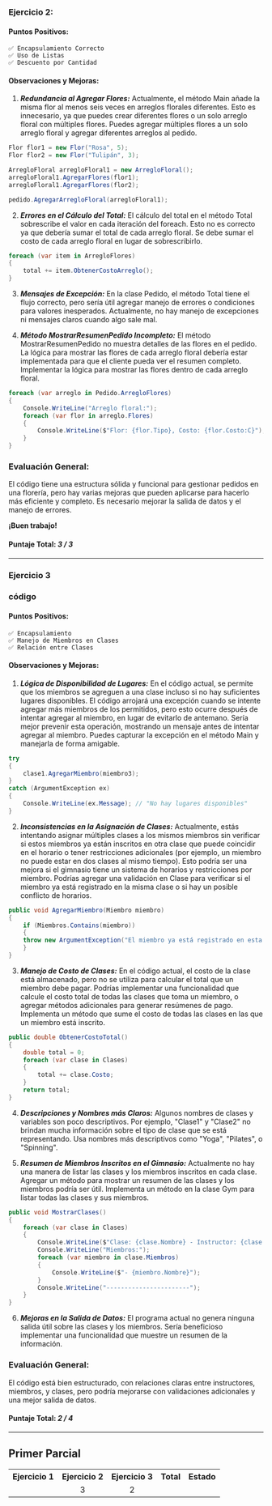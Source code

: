 ### Ejercicio 2:

#### Puntos Positivos:

    ✅ Encapsulamiento Correcto
    ✅ Uso de Listas
    ✅ Descuento por Cantidad

#### Observaciones y Mejoras:

1. **_Redundancia al Agregar Flores:_**
   Actualmente, el método Main añade la misma flor al menos seis veces en arreglos florales diferentes. Esto es innecesario, ya que puedes crear diferentes flores o un solo arreglo floral con múltiples flores.
   Puedes agregar múltiples flores a un solo arreglo floral y agregar diferentes arreglos al pedido.

```csharp
Flor flor1 = new Flor("Rosa", 5);
Flor flor2 = new Flor("Tulipán", 3);

ArregloFloral arregloFloral1 = new ArregloFloral();
arregloFloral1.AgregarFlores(flor1);
arregloFloral1.AgregarFlores(flor2);

pedido.AgregarArregloFloral(arregloFloral1);
```

2. **_Errores en el Cálculo del Total:_**
   El cálculo del total en el método Total sobrescribe el valor en cada iteración del foreach. Esto no es correcto ya que debería sumar el total de cada arreglo floral.
   Se debe sumar el costo de cada arreglo floral en lugar de sobrescribirlo.

```csharp
foreach (var item in ArregloFlores)
{
    total += item.ObtenerCostoArreglo();
}
```

3. **_Mensajes de Excepción:_**
   En la clase Pedido, el método Total tiene el flujo correcto, pero sería útil agregar manejo de errores o condiciones para valores inesperados. Actualmente, no hay manejo de excepciones ni mensajes claros cuando algo sale mal.

4. **_Método MostrarResumenPedido Incompleto:_**
   El método MostrarResumenPedido no muestra detalles de las flores en el pedido. La lógica para mostrar las flores de cada arreglo floral debería estar implementada para que el cliente pueda ver el resumen completo.
   Implementar la lógica para mostrar las flores dentro de cada arreglo floral.

```csharp
foreach (var arreglo in Pedido.ArregloFlores)
{
    Console.WriteLine("Arreglo floral:");
    foreach (var flor in arreglo.Flores)
    {
        Console.WriteLine($"Flor: {flor.Tipo}, Costo: {flor.Costo:C}");
    }
}
```

### Evaluación General:

El código tiene una estructura sólida y funcional para gestionar pedidos en una florería, pero hay varias mejoras que pueden aplicarse para hacerlo más eficiente y completo. Es necesario mejorar la salida de datos y el manejo de errores.

**¡Buen trabajo!**

#### Puntaje Total: _3 / 3_

---

### Ejercicio 3

### código

#### Puntos Positivos:

    ✅ Encapsulamiento
    ✅ Manejo de Miembros en Clases
    ✅ Relación entre Clases

#### Observaciones y Mejoras:

1. **_Lógica de Disponibilidad de Lugares:_**
   En el código actual, se permite que los miembros se agreguen a una clase incluso si no hay suficientes lugares disponibles. El código arrojará una excepción cuando se intente agregar más miembros de los permitidos, pero esto ocurre después de intentar agregar al miembro, en lugar de evitarlo de antemano.
   Sería mejor prevenir esta operación, mostrando un mensaje antes de intentar agregar al miembro. Puedes capturar la excepción en el método Main y manejarla de forma amigable.

```csharp
try
{
    clase1.AgregarMiembro(miembro3);
}
catch (ArgumentException ex)
{
    Console.WriteLine(ex.Message); // "No hay lugares disponibles"
}
```

2. **_Inconsistencias en la Asignación de Clases:_**
   Actualmente, estás intentando asignar múltiples clases a los mismos miembros sin verificar si estos miembros ya están inscritos en otra clase que puede coincidir en el horario o tener restricciones adicionales (por ejemplo, un miembro no puede estar en dos clases al mismo tiempo). Esto podría ser una mejora si el gimnasio tiene un sistema de horarios y restricciones por miembro.
   Podrías agregar una validación en Clase para verificar si el miembro ya está registrado en la misma clase o si hay un posible conflicto de horarios.

```csharp
public void AgregarMiembro(Miembro miembro)
{
    if (Miembros.Contains(miembro))
    {
    throw new ArgumentException("El miembro ya está registrado en esta clase");
    }
}
```

3. **_Manejo de Costo de Clases:_**
   En el código actual, el costo de la clase está almacenado, pero no se utiliza para calcular el total que un miembro debe pagar. Podrías implementar una funcionalidad que calcule el costo total de todas las clases que toma un miembro, o agregar métodos adicionales para generar resúmenes de pago.
   Implementa un método que sume el costo de todas las clases en las que un miembro está inscrito.

```csharp
public double ObtenerCostoTotal()
{
    double total = 0;
    foreach (var clase in Clases)
    {
        total += clase.Costo;
    }
    return total;
}
```

4. **_Descripciones y Nombres más Claros:_**
   Algunos nombres de clases y variables son poco descriptivos. Por ejemplo, "Clase1" y "Clase2" no brindan mucha información sobre el tipo de clase que se está representando.
   Usa nombres más descriptivos como "Yoga", "Pilates", o "Spinning".

5. **_Resumen de Miembros Inscritos en el Gimnasio:_**
   Actualmente no hay una manera de listar las clases y los miembros inscritos en cada clase. Agregar un método para mostrar un resumen de las clases y los miembros podría ser útil.
   Implementa un método en la clase Gym para listar todas las clases y sus miembros.

```csharp
public void MostrarClases()
{
    foreach (var clase in Clases)
    {
        Console.WriteLine($"Clase: {clase.Nombre} - Instructor: {clase.Instructor.Nombre}");
        Console.WriteLine("Miembros:");
        foreach (var miembro in clase.Miembros)
        {
            Console.WriteLine($"- {miembro.Nombre}");
        }
        Console.WriteLine("-----------------------");
    }
}
```

6. **_Mejoras en la Salida de Datos:_**
   El programa actual no genera ninguna salida útil sobre las clases y los miembros. Sería beneficioso implementar una funcionalidad que muestre un resumen de la información.

### Evaluación General:

El código está bien estructurado, con relaciones claras entre instructores, miembros, y clases, pero podría mejorarse con validaciones adicionales y una mejor salida de datos.

#### Puntaje Total: _2 / 4_

---

## Primer Parcial

<table>
  <tr>
    <th>Ejercicio 1</th>
    <th>Ejercicio 2</th>
    <th>Ejercicio 3</th>
    <th>Total</th>
    <th>Estado</th>
  </tr>
  <tr>
    <td align="center"></td>
    <td align="center">3</td>
    <td align="center">2</td>
    <td align="center"></td>
    <td align="center"></td>
  </tr>
</table>
